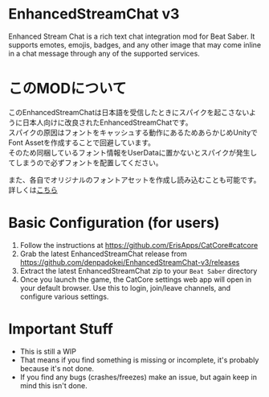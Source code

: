 # EnhancedStreamChat v3
Enhanced Stream Chat is a rich text chat integration mod for Beat Saber. It supports emotes, emojis, badges, and any other image that may come inline in a chat message through any of the supported services.  
  
# このMODについて  
このEnhancedStreamChatは日本語を受信したときにスパイクを起こさないように日本人向けに改良されたEnhancedStreamChatです。  
スパイクの原因はフォントをキャッシュする動作にあるためあらかじめUnityでFont Assetを作成することで回避しています。  
そのため同梱しているフォント情報をUserDataに置かないとスパイクが発生してしまうので必ずフォントを配置してください。  
  
また、各自でオリジナルのフォントアセットを作成し読み込むことも可能です。  
詳しくは[こちら](https://github.com/denpadokei/ESCFontProject)  
# Basic Configuration (for users)
1. Follow the instructions at https://github.com/ErisApps/CatCore#catcore
2. Grab the latest EnhancedStreamChat release from https://github.com/denpadokei/EnhancedStreamChat-v3/releases
3. Extract the latest EnhancedStreamChat zip to your `Beat Saber` directory
4. Once you launch the game, the CatCore settings web app will open in your default browser. Use this to login, join/leave channels, and configure various settings.

# Important Stuff
- This is still a WIP
- That means if you find something is missing or incomplete, it's probably because it's not done.
- If you find any bugs (crashes/freezes) make an issue, but again keep in mind this isn't done.
